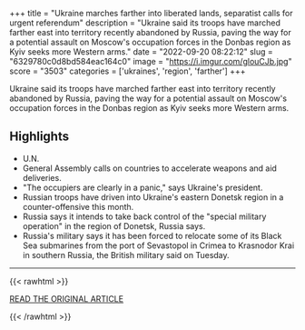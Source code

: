 +++
title = "Ukraine marches farther into liberated lands, separatist calls for urgent referendum"
description = "Ukraine said its troops have marched farther east into territory recently abandoned by Russia, paving the way for a potential assault on Moscow's occupation forces in the Donbas region as Kyiv seeks more Western arms."
date = "2022-09-20 08:22:12"
slug = "6329780c0d8bd584eac164c0"
image = "https://i.imgur.com/glouCJb.jpg"
score = "3503"
categories = ['ukraines', 'region', 'farther']
+++

Ukraine said its troops have marched farther east into territory recently abandoned by Russia, paving the way for a potential assault on Moscow's occupation forces in the Donbas region as Kyiv seeks more Western arms.

## Highlights

- U.N.
- General Assembly calls on countries to accelerate weapons and aid deliveries.
- "The occupiers are clearly in a panic," says Ukraine's president.
- Russian troops have driven into Ukraine's eastern Donetsk region in a counter-offensive this month.
- Russia says it intends to take back control of the "special military operation" in the region of Donetsk, Russia says.
- Russia's military says it has been forced to relocate some of its Black Sea submarines from the port of Sevastopol in Crimea to Krasnodor Krai in southern Russia, the British military said on Tuesday.

---

{{< rawhtml >}}
  <p class="article-category">
    <a target="_blank" href="https://www.reuters.com/world/europe/ukraine-marches-farther-into-liberated-lands-separatist-calls-urgent-referendum-2022-09-19/">READ THE ORIGINAL ARTICLE</a>
  </p>
{{< /rawhtml >}}
